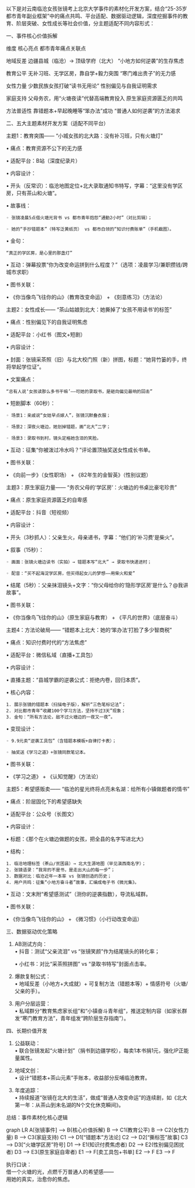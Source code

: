 以下是对云南临沧女孩张镜考上北京大学事件的素材化开发方案，结合“25-35岁都市青年副业框架”中的痛点共鸣、平台适配、数据驱动逻辑，深度挖掘事件的教育、阶层突破、女性成长等社会价值，分主题适配不同内容形式：

一、事件核心价值拆解

维度 核心亮点 都市青年痛点关联点

地域反差 边疆县城（临沧）→ 顶级学府（北大） “小地方如何逆袭”的生存焦虑

教育公平 无补习班、无学区房，靠自学+毅力突围 “寒门难出贵子”的无力感

女性力量 少数民族女孩打破“读书无用论” 性别偏见与自我证明需求

家庭支持 父母务农，用“火塘夜读”代替高端教育投入 原生家庭资源匮乏的共鸣

方法普适性 靠错题本+早起晚睡等“笨办法”成功 “普通人如何逆袭”的方法渴求

二、五大主题素材开发方案（适配不同平台）

主题1：教育突围—— “小城女孩的北大路：没有补习班，只有火塘灯”

• 痛点：教育资源不公下的无力感  

• 适配平台：B站（深度纪录片）  

• 内容设计：  

  • 开头（反常识）：临沧地图定位+北大录取通知书特写，字幕：“这里没有学区房，只有茶山和火塘”。  

  • 故事线：  

    ◦ 张镜凌晨5点借火塘光背书 vs 都市青年抱怨“通勤2小时”（对比剪辑）；  

    ◦ 她的“手抄错题本”（特写泛黄纸页） vs 都市白领的“知识付费账单”（手机截图）。  

  • 金句：  

    “真正的学区房，是心里的那盏灯”  
  • 互动：弹幕投票“你为改变命运拼到什么程度？”（选项：凌晨学习/兼职攒钱/跨城市求职）  

• 图书关联：  

  • 《你当像鸟飞往你的山》（教育改变命运） + 《刻意练习》（方法论）  

主题2：女性成长—— “茶山姑娘到北大：她撕掉了‘女孩不用读书’的标签”

• 痛点：性别偏见下的自我证明焦虑  

• 适配平台：小红书（图文+短剧）  

• 内容设计：  

  • 封面：张镜采茶照（旧）与北大校门照（新）拼图，标题：“她背竹篓的手，终将举起学位证”。  

  • 文案痛点：  

    “总有人说‘女孩读那么多书干嘛’——可她的录取书，是砸向偏见最响的回击”  
  • 短剧脚本（60秒）：  

    ◦ 场景1：亲戚说“女娃早点嫁人”，张镜沉默叠衣服；  

    ◦ 场景2：深夜火塘边，她划掉错题，画“北大”二字；  

    ◦ 场景3：录取书到村，镜头定格她含泪的笑脸。  

  • 互动：征集“你被泼过冷水吗？”评论置顶抽奖送女性成长书单。  

• 图书关联：  

  • 《向前一步》（女性职场） + 《82年生的金智英》（性别议题）  

主题3：原生家庭力量—— “务农父母的‘学区房’：火塘边的书桌比豪宅珍贵”

• 痛点：原生家庭资源匮乏的自卑感  

• 适配平台：抖音（短视频）  

• 内容设计：  

  • 开头（3秒抓人）：父亲生火，母亲递书，字幕：“他们的‘补习费’是柴火”。  

  • 叙事（15秒）：  

    ◦ 画面：张镜火塘边读书（实拍）→ 错题本写“北大” → 录取书快递进村；  

    ◦ 配音：“买不起海淀学区房，但买得起女儿的梦想——用柴火和爱”  

  • 结尾（5秒）：父亲抹泪镜头+文字：“你父母给你的‘隐形学区房’是什么？@我讲故事”。  

• 图书关联：  

  • 《你当像鸟飞往你的山》（原生家庭与教育） + 《平凡的世界》（底层奋斗）  

主题4：方法论破局—— “错题本上北大：她的‘笨办法’打脸了多少智商税”

• 痛点：知识付费时代的“方法焦虑”  

• 适配平台：微信私域（直播+工具包）  

• 内容设计：  

  • 直播主题：“县城学霸的逆袭公式：拒绝内卷，回归本质”。  

  • 核心内容：  

    1. 展示张镜的错题本（扫描电子版），解析“三色笔标记法”；  
    2. 对比都市青年“收藏100个学习方法，坚持不过3天”现象；  
    3. 金句：“所有方法论，敌不过火塘边的一夜又一夜”。  
  • 变现设计：  

    ◦ 9.9元卖“逆袭工具包”（含错题本模板+自律打卡表）；  

    ◦ 抽奖送《学习之道》+张镜同款笔记本。  

• 图书关联：  

  • 《学习之道》 + 《认知觉醒》（方法论）  

主题5：希望感贩卖—— “临沧的星光终将点亮未名湖：给所有小镇做题者的情书”

• 痛点：阶层固化下的希望感缺失  

• 适配平台：公众号（长图文）  

• 内容设计：  

  • 标题：《那个在火塘边做题的女孩，把全县的名字写进北大》  

  • 结构：  

    1. 临沧地理标签（茶山/贫困县）→ 北大生源地图（罕见滇西南名字）；  
    2. 张镜语录：“我背的不是书，是走出大山的每一步”；  
    3. 数据对比：临沧近年一本率 vs 张镜创造的历史；  
    4. 用户共鸣：征集“小地方奋斗者”故事，汇编成电子书《微光集》。  
  • 互动：文末附“希望感测试”（测你的逆袭指数），导流私域群。  

• 图书关联：  

  • 《你当像鸟飞往你的山》 + 《微习惯》（小行动改变命运）  

三、数据驱动优化策略

1. AB测试方向：  
   • 抖音：测试“父亲流泪” vs “张镜笑颜”作为结尾镜头的转化率；  

   • 小红书：对比“采茶照拼图” vs “录取书特写”封面点击率。  

2. 爆款复制公式：  
   • 地域反差（小地方+大成就）+ 可复制方法（错题本等）+ 情感符号（火塘/父亲的手）。  

3. 用户分层运营：  
   • 私域群分“教育焦虑家长组”和“小镇奋斗青年组”，推送定制内容（如家长群发“寒门教育方法”，青年组发“跨阶层生存指南”）。  

四、长期价值开发

1. 公益联动：  
   • 联合张镜发起“火塘计划”（捐书到边疆学校），每卖1本书捐1元，强化IP正能量属性。  

2. 地域文创：  
   • 设计“错题本+茶山元素”手账本，收益部分反哺临沧教育。  

3. 年度追踪：  
   • 持续报道“张镜在北大的生活”，做成“普通人改变命运”的连续剧，如《北大第一年：从茶山到未名湖的N个文化休克瞬间》。  

总结：事件素材化核心逻辑

graph LR
A[张镜事件] --> B{核心价值拆解}
B --> C1(教育公平)
B --> C2(女性力量)
B --> C3(家庭支持)
C1 --> D1[“错题本”方法论]
C2 --> D2[“撕标签”故事]
C3 --> D3[“火塘学区房”符号]
D1 --> E1(知识付费焦虑者)
D2 --> E2(性别偏见困扰者)
D3 --> E3(原生家庭自卑者)
E1 --> F[卖工具包+书单]
E2 --> F
E3 --> F


执行口诀：  
借一个火塘的光，点燃千万普通人的希望感——  
用她的真实，治愈你的焦虑。